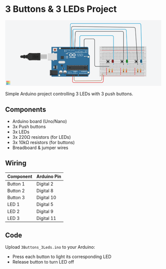 # 3 Buttons & 3 LEDs Project

![Circuit Diagram](images/3Buttons_3Leds.png) 

Simple Arduino project controlling 3 LEDs with 3 push buttons.

## Components
- Arduino board (Uno/Nano)
- 3x Push buttons
- 3x LEDs
- 3x 220Ω resistors (for LEDs)
- 3x 10kΩ resistors (for buttons)
- Breadboard & jumper wires

## Wiring
| Component | Arduino Pin |
|-----------|-------------|
| Button 1  | Digital 2   |
| Button 2  | Digital 8   |
| Button 3  | Digital 10  |
| LED 1     | Digital 5   |
| LED 2     | Digital 9   |
| LED 3     | Digital 11  |



## Code
Upload `3Buttons_3Leds.ino` to your Arduino:
- Press each button to light its corresponding LED
- Release button to turn LED off
